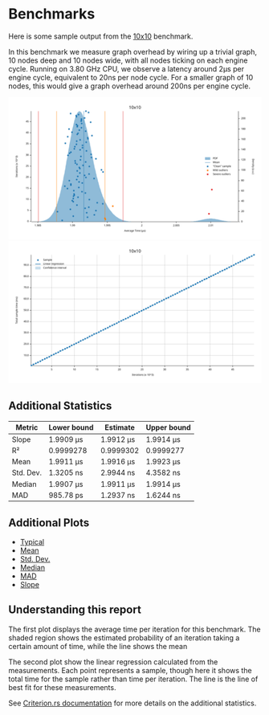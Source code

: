 # Benchmarks

Here is some sample output from the [10x10](graph.rs) benchmark.

In this benchmark we measure graph overhead by wiring up a trivial graph, 10 nodes deep and 10 nodes 
wide, with all nodes ticking on each engine cycle.  Running on 3.80 GHz CPU, we observe a latency 
around 2µs per engine cycle, equivalent to 20ns per node cycle.   For a smaller graph of 10 nodes, 
this would give a graph overhead around 200ns per engine cycle.

<img src="images/pdf.png" width="600">
<img src="images/regression.png" width="600">

## Additional Statistics

| Metric | Lower bound | Estimate | Upper bound |
|--------|------------|----------|------------|
| Slope  | 1.9909 µs  | 1.9912 µs | 1.9914 µs |
| R²     | 0.9999278  | 0.9999302 | 0.9999277 |
| Mean   | 1.9911 µs  | 1.9916 µs | 1.9923 µs |
| Std. Dev. | 1.3205 ns | 2.9944 ns | 4.3582 ns |
| Median | 1.9907 µs  | 1.9911 µs | 1.9914 µs |
| MAD    | 985.78 ps  | 1.2937 ns | 1.6244 ns |

## Additional Plots

- [Typical](images/typical.png)
- [Mean](images/mean.png)
- [Std. Dev.](images/SD.png)
- [Median](images/median.png)
- [MAD](images/MAD.png)
- [Slope](images/slope.png)

## Understanding this report

The first plot displays the average time per iteration for this benchmark. The shaded region
shows the estimated probability of an iteration taking a certain amount of time, while the line
shows the mean

The second plot show the linear regression calculated from the measurements. Each point
represents a sample, though here it shows the total time for the sample rather than time per
iteration. The line is the line of best fit for these measurements.

See [Criterion.rs documentation](https://bheisler.github.io/criterion.rs/book/user_guide/command_line_output.html#additional-statistics) for more details on the additional statistics.
